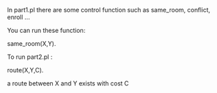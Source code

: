 In part1.pl there are some control function such as same_room, conflict, enroll ...

You can run these function:

same_room(X,Y).

To run part2.pl :

route(X,Y,C).

a route between X and Y exists with cost C
